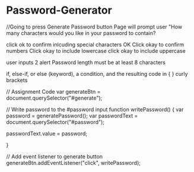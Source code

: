 # Password-Generator

//Going to press Generate Password button 
Page will prompt user "How many characters would you like in your password to contain?

click ok to confirm inlcuding special characters  OK
Click okay to confirm numbers 
Click okay to include lowercase
click okay to include uppercase 

user inputs 2 
alert Password length must be at least 8 characters 

if, else-if, or else (keyword), a condition, and the resulting code in { } curly brackets 

// Assignment Code
var generateBtn = document.querySelector("#generate");

// Write password to the #password input
function writePassword() {
  var password = generatePassword();
  var passwordText = document.querySelector("#password");

  passwordText.value = password;

}

// Add event listener to generate button
generateBtn.addEventListener("click", writePassword);